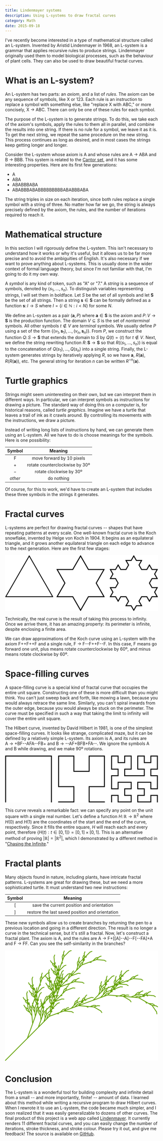 ```yaml
---
title: Lindenmayer systems
description: Using L-systems to draw fractal curves
category: Math
date: 2015-09-18
---
```


I've recently become interested in a type of mathematical structure called an L-system. Invented by Aristid Lindenmayer in 1968, an L-system is a grammar that applies recursive rules to produce strings. Lindenmayer originally used them to model biological processes, such as the behaviour of plant cells. They can also be used to draw beautiful fractal curves.

# What is an L-system?

An L-system has two parts: an _axiom_, and a list of _rules_. The axiom can be any sequence of symbols, like X or 123. Each rule is an instruction to replace a symbol with something else, like "replace X with ABC," or more concisely, X&nbsp;$\to$&nbsp;ABC. There can only be one of these rules for each symbol.

The purpose of the L-system is to generate strings. To do this, we take each of the axiom's symbols, apply the rules to them all in parallel, and combine the results into one string. If there is no rule for a symbol, we leave it as it is. To get the next string, we repeat the same procedure on the new string. This process continues as long as desired, and in most cases the strings keep getting longer and longer.

Consider the L-system whose axiom is A and whose rules are A&nbsp;$\to$&nbsp;ABA and B&nbsp;$\to$&nbsp;BBB. This system is related to the [Cantor set][cs], and it has some interesting properties. Here are its first few generations:

- A
- ABA
- ABABBBABA
- ABABBBABABBBBBBBBBABABBBABA

The string triples in size on each iteration, since both rules replace a single symbol with a string of three. No matter how far we go, the string is always precisely defined by the axiom, the rules, and the number of iterations required to reach it.

# Mathematical structure

In this section I will rigorously define the L-system. This isn't necessary to understand how it works or why it's useful, but it allows us to be far more precise and to avoid the ambiguities of English. It's also necessary if we want to prove anything about L-systems. This is usually done in the wider context of formal language theory, but since I'm not familiar with that, I'm going to do it my own way.

A _symbol_ is any kind of token, such as "A" or "7." A _string_ is a sequence of symbols, denoted by $\langle s_1, \dots, s_n\rangle$. To distinguish variables representing strings, I will set them in boldface. Let $S$ be the set of all symbols and let $\mathbf{S}$ be the set of all strings. Then a string $\mathbf{s}\in\mathbf{S}$ can be formally defined as a function $\mathbf{s}\colon I\to S$ where $I=\{i\in\mathbb{N}:i<N\}$ for some $N$.

We define an L-system as a pair $(\mathbf{a}, P)$ where $\mathbf{a}\in\mathbf{S}$ is the axiom and $P\colon V\to\mathbf{S}$ is the production function. The domain $V\subseteq S$ is the set of _nonterminal_ symbols. All other symbols $t\notin V$ are _terminal_ symbols. We usually define $P$ using a set of the form $\{(v_1,\mathbf{s}_1),\dots,(v_n,\mathbf{s}_n)\}$. From $P$, we construct the function $Q\colon S\to\mathbf{S}$ that extends the domain to $S$ by $Q(t)=\langle t \rangle$ for $t\notin V$. Next, we define the string rewriting function $R\colon\mathbf{S}\to\mathbf{S}$ so that $R(\langle s_1, \dots, s_n\rangle)$ is equal to the concatenation of $Q(s_1),\dots,Q(s_n)$ into a single string. Finally, the L-system generates strings by iteratively applying $R$, so we have $\mathbf{a}$, $R(\mathbf{a})$, $R(R(\mathbf{a}))$, etc. The general string for iteration $n$ can be written $R^{\circ n}(\mathbf{a})$.

# Turtle graphics

Strings might seem uninteresting on their own, but we can interpret them in different ways. In particular, we can interpret symbols as instructions for drawing a picture. The standard way of doing this on a computer is, for historical reasons, called _turtle graphics_. Imagine we have a turtle that leaves a trail of ink as it crawls around. By controlling its movements with the instructions, we draw a picture.

Instead of writing long lists of instructions by hand, we can generate them using an L-system. All we have to do is choose meanings for the symbols. Here is one possibility:

| Symbol | Meaning |
|:------:|:-------:|
| F | move forward by 10 pixels |
| + | rotate counterclockwise by 30º |
| − | rotate clockwise by 30º |
| _other_ | do nothing |

Of course, for this to work, we'd have to create an L-system that includes these three symbols in the strings it generates.

# Fractal curves

L-systems are perfect for drawing fractal curves -- shapes that have repeating patterns at every scale. One well-known fractal curve is the Koch snowflake, invented by Helge von Koch in 1904. It begins as an equilateral triangle, and it grows another equilateral triangle on each edge to advance to the next generation. Here are the first few stages:

![First three generations of the Koch snowflake](../assets/svg/koch.svg)

Technically, the real curve is the result of taking this process to infinity. Once we arrive there, it has an amazing property: its perimeter is infinite, despite enclosing a finite area.

We can draw approximations of the Koch curve using an L-system with the axiom F++F++F and a single rule, F&nbsp;$\to$&nbsp;F--F++F--F. In this case, F means go forward one unit, plus means rotate counterclockwise by 60º, and minus means rotate clockwise by 60º.

# Space-filling curves

A space-filling curve is a special kind of fractal curve that occupies the entire unit square. Constructing one of these is more difficult than you might think. You can't just sweep back and forth, like mowing a lawn, because you would always retrace the same line. Similarly, you can't spiral inwards from the outer edge, because you would always be stuck on the perimeter. The curve must be specified in such a way that taking the limit to infinity will cover the entire unit square.

The Hilbert curve, invented by David Hilbert in 1981, is one of the simplest space-filling curves. It looks like strange, complicated maze, but it can be defined by a relatively simple L-system. Its axiom is A, and its rules are A&nbsp;$\to$&nbsp;+BF--AFA--FB+ and B&nbsp;$\to$&nbsp;--AF+BFB+FA--. We ignore the symbols A and B while drawing, and we make 90º rotations.

![First three generations of the Hilbert curve](../assets/svg/hilbert.svg)

This curve reveals a remarkable fact: we can specify any point on the unit square with a single real number. Let's define a function $H\colon\mathbb{R}\to\mathbb{R}^2$ where $H(0)$ and $H(1)$ are the coordinates of the start and the end of the curve, respectively. Since it fills the entire square, $H$ will reach each and every point, therefore $\{H(t):t\in[0,1]\}=[0,1]\times [0,1]$. This is an alternative method of proving $\lvert\mathbb{R}\rvert=\lvert\mathbb{R}^2\rvert$, which I demonstrated by a different method in "[Chasing the Infinite][cti]."

# Fractal plants

Many objects found in nature, including plants, have intricate fractal patterns. L-systems are great for drawing these, but we need a more sophisticated turtle. It must understand two new instructions:

| Symbol | Meaning |
|:------:|:-------:|
| [ | save the current position and orientation |
| ] | restore the last saved position and orientation |

These new symbols allow us to create branches by returning the pen to a previous location and going in a different direction. The result is no longer a curve in the technical sense, but it's still a fractal. Now, let's construct a fractal plant. The axiom is A, and the rules are A&nbsp;$\to$&nbsp;F+[[A]--A]--F[--FA]+A and F&nbsp;$\to$&nbsp;FF. Can you see the self-similarity in the branches?

![Fourth generation of the fractal plant](../assets/svg/plant.svg)

# Conclusion

The L-system is a wonderful tool for building complexity and infinite detail from a small -- and more importantly, finite! -- amount of data. I learned about this method while writing a recursive program to draw Hilbert curves. When I rewrote it to use an L-system, the code became much simpler, and I soon realized that it was easily generalizable to dozens of other curves. The final product of this project is a web app called [Lindenmayer][lin]. It currently renders 11 different fractal curves, and you can easily change the number of iterations, stroke thickness, and stroke colour. Please try it out, and give me feedback! The source is available on [GitHub][gh].

[aristid]: https://en.wikipedia.org/wiki/Aristid_Lindenmayer
[cs]: https://en.wikipedia.org/wiki/Cantor_set
[cti]: /blog/post/chasing-the-infinite/#higher-dimensions
[lin]: http://lindenmayer.mitchellkember.com
[gh]: https://github.com/mk12/lindenmayer
